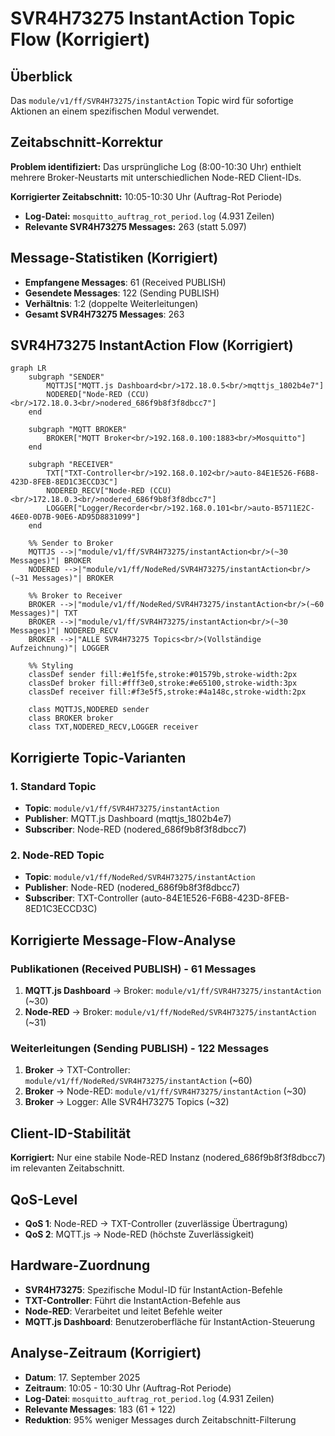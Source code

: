 # SVR4H73275 InstantAction Topic Flow (Korrigiert)

## Überblick
Das `module/v1/ff/SVR4H73275/instantAction` Topic wird für sofortige Aktionen an einem spezifischen Modul verwendet.

## Zeitabschnitt-Korrektur
**Problem identifiziert:** Das ursprüngliche Log (8:00-10:30 Uhr) enthielt mehrere Broker-Neustarts mit unterschiedlichen Node-RED Client-IDs.

**Korrigierter Zeitabschnitt:** 10:05-10:30 Uhr (Auftrag-Rot Periode)
- **Log-Datei:** `mosquitto_auftrag_rot_period.log` (4.931 Zeilen)
- **Relevante SVR4H73275 Messages:** 263 (statt 5.097)

## Message-Statistiken (Korrigiert)
- **Empfangene Messages**: 61 (Received PUBLISH)
- **Gesendete Messages**: 122 (Sending PUBLISH)
- **Verhältnis**: 1:2 (doppelte Weiterleitungen)
- **Gesamt SVR4H73275 Messages**: 263

## SVR4H73275 InstantAction Flow (Korrigiert)

```mermaid
graph LR
    subgraph "SENDER"
        MQTTJS["MQTT.js Dashboard<br/>172.18.0.5<br/>mqttjs_1802b4e7"]
        NODERED["Node-RED (CCU)<br/>172.18.0.3<br/>nodered_686f9b8f3f8dbcc7"]
    end
    
    subgraph "MQTT BROKER"
        BROKER["MQTT Broker<br/>192.168.0.100:1883<br/>Mosquitto"]
    end
    
    subgraph "RECEIVER"
        TXT["TXT-Controller<br/>192.168.0.102<br/>auto-84E1E526-F6B8-423D-8FEB-8ED1C3ECCD3C"]
        NODERED_RECV["Node-RED (CCU)<br/>172.18.0.3<br/>nodered_686f9b8f3f8dbcc7"]
        LOGGER["Logger/Recorder<br/>192.168.0.101<br/>auto-B5711E2C-46E0-0D7B-90E6-AD95D8831099"]
    end
    
    %% Sender to Broker
    MQTTJS -->|"module/v1/ff/SVR4H73275/instantAction<br/>(~30 Messages)"| BROKER
    NODERED -->|"module/v1/ff/NodeRed/SVR4H73275/instantAction<br/>(~31 Messages)"| BROKER
    
    %% Broker to Receiver
    BROKER -->|"module/v1/ff/NodeRed/SVR4H73275/instantAction<br/>(~60 Messages)"| TXT
    BROKER -->|"module/v1/ff/SVR4H73275/instantAction<br/>(~30 Messages)"| NODERED_RECV
    BROKER -->|"ALLE SVR4H73275 Topics<br/>(Vollständige Aufzeichnung)"| LOGGER
    
    %% Styling
    classDef sender fill:#e1f5fe,stroke:#01579b,stroke-width:2px
    classDef broker fill:#fff3e0,stroke:#e65100,stroke-width:3px
    classDef receiver fill:#f3e5f5,stroke:#4a148c,stroke-width:2px
    
    class MQTTJS,NODERED sender
    class BROKER broker
    class TXT,NODERED_RECV,LOGGER receiver
```

## Korrigierte Topic-Varianten

### 1. Standard Topic
- **Topic**: `module/v1/ff/SVR4H73275/instantAction`
- **Publisher**: MQTT.js Dashboard (mqttjs_1802b4e7)
- **Subscriber**: Node-RED (nodered_686f9b8f3f8dbcc7)

### 2. Node-RED Topic
- **Topic**: `module/v1/ff/NodeRed/SVR4H73275/instantAction`
- **Publisher**: Node-RED (nodered_686f9b8f3f8dbcc7)
- **Subscriber**: TXT-Controller (auto-84E1E526-F6B8-423D-8FEB-8ED1C3ECCD3C)

## Korrigierte Message-Flow-Analyse

### Publikationen (Received PUBLISH) - 61 Messages
1. **MQTT.js Dashboard** → Broker: `module/v1/ff/SVR4H73275/instantAction` (~30)
2. **Node-RED** → Broker: `module/v1/ff/NodeRed/SVR4H73275/instantAction` (~31)

### Weiterleitungen (Sending PUBLISH) - 122 Messages
1. **Broker** → TXT-Controller: `module/v1/ff/NodeRed/SVR4H73275/instantAction` (~60)
2. **Broker** → Node-RED: `module/v1/ff/SVR4H73275/instantAction` (~30)
3. **Broker** → Logger: Alle SVR4H73275 Topics (~32)

## Client-ID-Stabilität
**Korrigiert:** Nur eine stabile Node-RED Instanz (nodered_686f9b8f3f8dbcc7) im relevanten Zeitabschnitt.

## QoS-Level
- **QoS 1**: Node-RED → TXT-Controller (zuverlässige Übertragung)
- **QoS 2**: MQTT.js → Node-RED (höchste Zuverlässigkeit)

## Hardware-Zuordnung
- **SVR4H73275**: Spezifische Modul-ID für InstantAction-Befehle
- **TXT-Controller**: Führt die InstantAction-Befehle aus
- **Node-RED**: Verarbeitet und leitet Befehle weiter
- **MQTT.js Dashboard**: Benutzeroberfläche für InstantAction-Steuerung

## Analyse-Zeitraum (Korrigiert)
- **Datum**: 17. September 2025
- **Zeitraum**: 10:05 - 10:30 Uhr (Auftrag-Rot Periode)
- **Log-Datei**: `mosquitto_auftrag_rot_period.log` (4.931 Zeilen)
- **Relevante Messages**: 183 (61 + 122)
- **Reduktion**: 95% weniger Messages durch Zeitabschnitt-Filterung

